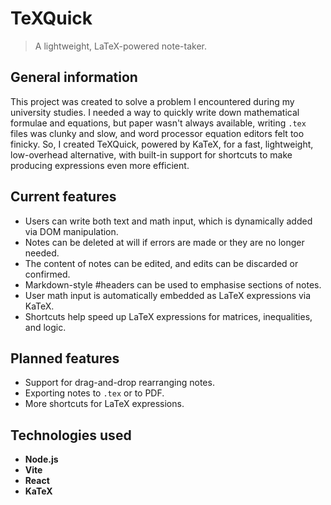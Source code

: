 # TeXQuick
> A lightweight, LaTeX-powered note-taker.

## General information
This project was created to solve a problem I encountered during my university studies. I needed a way to quickly write down mathematical formulae and equations, but paper wasn't always available, writing `.tex` files was clunky and slow, and word processor equation editors felt too finicky. So, I created TeXQuick, powered by KaTeX, for a fast, lightweight, low-overhead alternative, with built-in support for shortcuts to make producing expressions even more efficient.

## Current features
- Users can write both text and math input, which is dynamically added via DOM manipulation.
- Notes can be deleted at will if errors are made or they are no longer needed.
- The content of notes can be edited, and edits can be discarded or confirmed.
- Markdown-style #headers can be used to emphasise sections of notes.
- User math input is automatically embedded as LaTeX expressions via KaTeX.
- Shortcuts help speed up LaTeX expressions for matrices, inequalities, and logic.

## Planned features
- Support for drag-and-drop rearranging notes.
- Exporting notes to `.tex` or to PDF.
- More shortcuts for LaTeX expressions.

## Technologies used
- **Node.js**
- **Vite**
- **React**
- **KaTeX**
